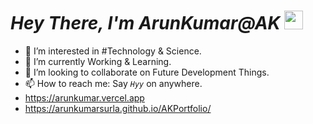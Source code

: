 # ***Hey There, I'm ArunKumar@AK*** <img src="https://media.giphy.com/media/hvRJCLFzcasrR4ia7z/giphy.gif" width="30px">

- 👀 I’m interested in #Technology & Science.
- 🌱 I’m currently Working & Learning.
- 💞️ I’m looking to collaborate on Future Development Things.
- 📫 How to reach me: Say *`Hyy`* on anywhere.
- https://arunkumar.vercel.app
- https://arunkumarsurla.github.io/AKPortfolio/


<!--## ***Skills***

### ***Languages***

![html](https://img.shields.io/badge/HTML5-E34F26?style=for-the-badge&logo=html5&logoColor=white)
![css](https://img.shields.io/badge/CSS3-1572B6?style=for-the-badge&logo=css3&logoColor=white)

![javascript](https://img.shields.io/badge/JavaScript-323330?style=for-the-badge&logo=javascript&logoColor=F7DF1E)
![php](https://img.shields.io/badge/php-E34F26?style=for-the-badge&logo=php&logoColor=white)


![python](https://img.shields.io/badge/Python-14354C?style=for-the-badge&logo=python&logoColor=white)

### ***Front-End Development***
![react](https://img.shields.io/badge/React-20232A?style=for-the-badge&logo=react&logoColor=61DAFB)
![bootstrap](https://img.shields.io/badge/Bootstrap-563D7C?style=for-the-badge&logo=bootstrap&logoColor=white)


### ***Back-End Development***

![node](https://img.shields.io/badge/Node.js-339933?style=for-the-badge&logo=node-dot-js&logoColor=white)
![express](https://img.shields.io/badge/Express.js-000000?style=for-the-badge&logo=express&logoColor=white)

### ***Database***
![mssql](https://img.shields.io/badge/Microsoft%20SQL%20Sever-CC2927?style=for-the-badge&logo=microsoft%20sql%20server&logoColor=white)
![mysql](https://img.shields.io/badge/MySQL-00000F?style=for-the-badge&logo=mysql&logoColor=white)


### ***Others***

![vscode](https://img.shields.io/badge/Visual_Studio_Code-0078D4?style=for-the-badge&logo=visual%20studio%20code&logoColor=white)
![visualstudio](https://img.shields.io/badge/Visual_Studio_2019-5C2D91?style=for-the-badge&logo=visual%20studio&logoColor=white)
![git](https://img.shields.io/badge/Git-F05032?style=for-the-badge&logo=git&logoColor=white)


## ***Links***

[![linked-in](https://img.shields.io/badge/Linked_In-0077B5?style=for-the-badge&logo=LinkedIn&logoColor=white)](https://www.linkedin.com/in/arunkumar-surla/)
[![github](https://img.shields.io/badge/GitHub-000000?style=for-the-badge&logo=GitHub&logoColor=white)](https://github.com/arunkumarsurla)

arunkumarsurla/arunkumarsurla is a ✨ special ✨ repository because its `README.md` (this file) appears on your GitHub profile.
You can click the Preview link to take a look at your changes.
--->
